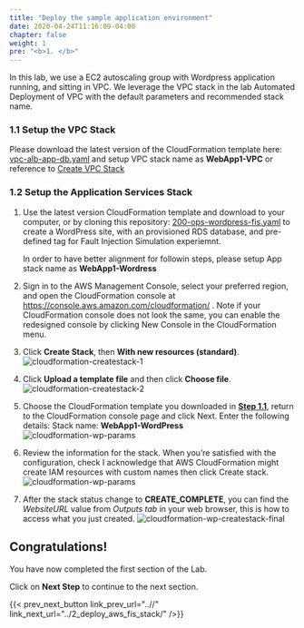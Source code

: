 ```yaml
---
title: "Deploy the sample application environment"
date: 2020-04-24T11:16:09-04:00
chapter: false
weight: 1
pre: "<b>1. </b>"
---
```


In this lab, we use a EC2 autoscaling group with Wordpress application running, and sitting in VPC. We leverage the VPC stack in the lab Automated Deployment of VPC with the default parameters and recommended stack name. 

### 1.1 Setup the VPC Stack

Please download the latest version of the CloudFormation template here: [vpc-alb-app-db.yaml](/Common/Create_VPC_Stack/Code/vpc-alb-app-db.yaml) and setup VPC stack name as **WebApp1-VPC**
or reference to [Create VPC Stack](/security/200_labs/200_automated_deployment_of_vpc/1_create_vpc_stack/)

### 1.2 Setup the Application Services Stack

1.  Use the latest version CloudFormation template and download to your computer, or by cloning this repository: [200-ops-wordpress-fis.yaml](/Operations/200_Anticipate_failure_with_fault_injection_simulator/Code/200-ops-wordpress-fis.yaml) to create a WordPress site, with an provisioned RDS database, and pre-defined tag for Fault Injection Simulation experiemnt.

    In order to have better alignment for followin steps, please setup App stack name as **WebApp1-Wordress**

2. Sign in to the AWS Management Console, select your preferred region, and open the CloudFormation console at https://console.aws.amazon.com/cloudformation/ . Note if your CloudFormation console does not look the same, you can enable the redesigned console by clicking New Console in the CloudFormation menu.

3. Click **Create Stack**, then **With new resources (standard)**.
 ![cloudformation-createstack-1](/Operations/200_Anticipate_failure_with_fault_injection_simulator/Images/session1-cloudformation-createstack-1.png)

4. Click **Upload a template file** and then click **Choose file**.
![cloudformation-createstack-2](/Operations/200_Anticipate_failure_with_fault_injection_simulator/Images/session1-cloudformation-createstack-2.png)

5. Choose the CloudFormation template you downloaded in [**Step 1.1**](#11-setup-the-vpc-stack), return to the CloudFormation console page and click Next.
Enter the following details:
Stack name: **WebApp1-WordPress**
![cloudformation-wp-params](/Operations/200_Anticipate_failure_with_fault_injection_simulator/Images/session1-cloudformation-wp-params.png)

6. Review the information for the stack. When you’re satisfied with the configuration, check I acknowledge that AWS CloudFormation might create IAM resources with custom names then click Create stack.
![cloudformation-wp-params](/Operations/200_Anticipate_failure_with_fault_injection_simulator/Images/session1-cloudformation-wp-createstack-final.png)


7. After the stack status change to **CREATE_COMPLETE**, you can find the *WebsiteURL* value from *Outputs tab* in your web browser, this is how to access what you just created.
![cloudformation-wp-createstack-final](/Operations/200_Anticipate_failure_with_fault_injection_simulator/Images/session1-cloudformation-wp-createstack-complete.png)


## Congratulations! 

You have now completed the first section of the Lab.

Click on **Next Step** to continue to the next section.

{{< prev_next_button link_prev_url="..//" link_next_url="../2_deploy_aws_fis_stack/" />}}


